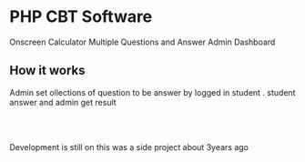# PHP CBT Software 



Onscreen Calculator
Multiple Questions and Answer
Admin Dashboard

## How it works

Admin set ollections of question to be answer by logged in student . student answer and admin get result


<br>
<br>


Development is still on
this was a side project about 3years ago
